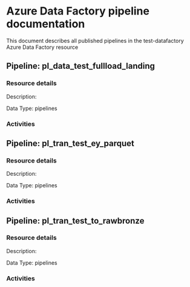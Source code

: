 # Azure Data Factory pipeline documentation

This document describes all published pipelines in the test-datafactory Azure Data Factory resource

## Pipeline: pl_data_test_fullload_landing

### Resource details

Description: 

Data Type: pipelines

### Activities

## Pipeline: pl_tran_test_ey_parquet

### Resource details

Description: 

Data Type: pipelines

### Activities

## Pipeline: pl_tran_test_to_rawbronze

### Resource details

Description: 

Data Type: pipelines

### Activities
